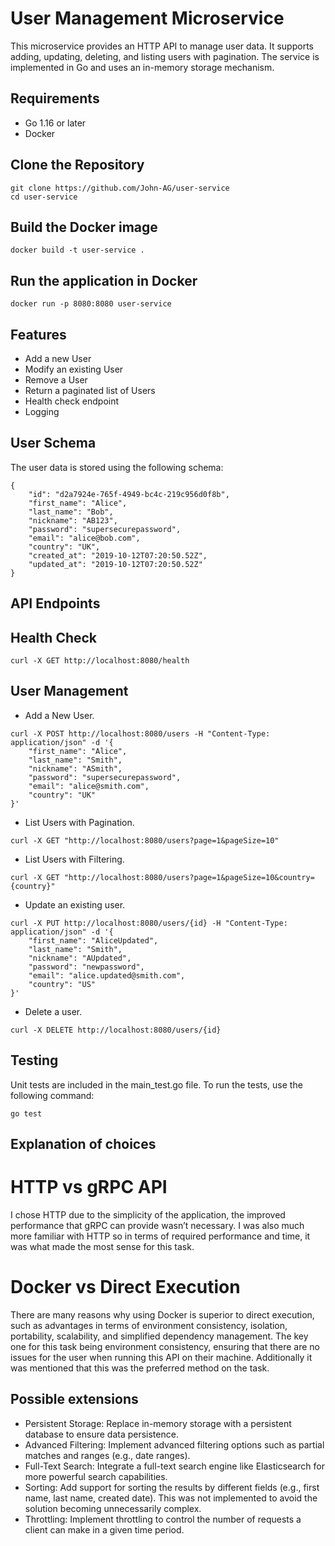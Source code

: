 # User Management Microservice

This microservice provides an HTTP API to manage user data. It supports adding, updating, deleting, and listing users with pagination. The service is implemented in Go and uses an in-memory storage mechanism.

## Requirements

- Go 1.16 or later
- Docker

## Clone the Repository

```
git clone https://github.com/John-AG/user-service
cd user-service
```

## Build the Docker image

```
docker build -t user-service .
```

## Run the application in Docker

```
docker run -p 8080:8080 user-service
```

## Features

- Add a new User
- Modify an existing User
- Remove a User
- Return a paginated list of Users
- Health check endpoint
- Logging

## User Schema

The user data is stored using the following schema:

```
{
    "id": "d2a7924e-765f-4949-bc4c-219c956d0f8b",
    "first_name": "Alice",
    "last_name": "Bob",
    "nickname": "AB123",
    "password": "supersecurepassword",
    "email": "alice@bob.com",
    "country": "UK",
    "created_at": "2019-10-12T07:20:50.52Z",
    "updated_at": "2019-10-12T07:20:50.52Z"
}
```

## API Endpoints

## Health Check

```
curl -X GET http://localhost:8080/health
```

## User Management

- Add a New User.

```
curl -X POST http://localhost:8080/users -H "Content-Type: application/json" -d '{
    "first_name": "Alice",
    "last_name": "Smith",
    "nickname": "ASmith",
    "password": "supersecurepassword",
    "email": "alice@smith.com",
    "country": "UK"
}'
```


- List Users with Pagination.

```
curl -X GET "http://localhost:8080/users?page=1&pageSize=10"
```

- List Users with Filtering.

```
curl -X GET "http://localhost:8080/users?page=1&pageSize=10&country={country}"
```

- Update an existing user.

```
curl -X PUT http://localhost:8080/users/{id} -H "Content-Type: application/json" -d '{
    "first_name": "AliceUpdated",
    "last_name": "Smith",
    "nickname": "AUpdated",
    "password": "newpassword",
    "email": "alice.updated@smith.com",
    "country": "US"
}'
```

- Delete a user.

```
curl -X DELETE http://localhost:8080/users/{id}
```

## Testing

Unit tests are included in the main_test.go file. To run the tests, use the following command:

```
go test
```

## Explanation of choices

# HTTP vs gRPC API

I chose HTTP due to the simplicity of the application, the improved performance that gRPC can provide wasn’t necessary. I was also much more familiar with HTTP so in terms of required performance and time, it was what made the most sense for this task.

# Docker vs Direct Execution

There are many reasons why using Docker is superior to direct execution, such as advantages in terms of environment consistency, isolation, portability, scalability, and simplified dependency management. The key one for this task being environment consistency, ensuring that there are no issues for the user when running this API on their machine. Additionally it was mentioned that this was the preferred method on the task. 

## Possible extensions

- Persistent Storage: Replace in-memory storage with a persistent database to ensure data persistence.
- Advanced Filtering: Implement advanced filtering options such as partial matches and ranges (e.g., date ranges).
- Full-Text Search: Integrate a full-text search engine like Elasticsearch for more powerful search capabilities.
- Sorting: Add support for sorting the results by different fields (e.g., first name, last name, created date). This was not implemented to avoid the solution becoming unnecessarily complex.
- Throttling: Implement throttling to control the number of requests a client can make in a given time period.
